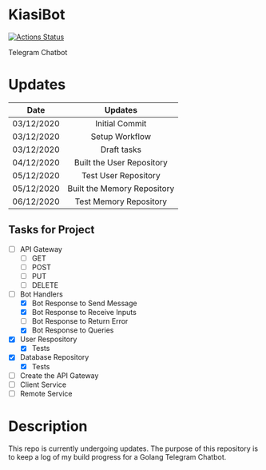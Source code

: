 # KiasiBot

[![Actions Status](https://github.com/gabrielleeyj/KiasiBot/workflows/Test%20Go/badge.svg)](https://github.com/gabrielleeyj/KiasiBot/actions)

Telegram Chatbot

# Updates

| Date       |    Updates     |
| ---------- | :------------: |
| 03/12/2020 | Initial Commit |
| 03/12/2020 | Setup Workflow |
| 03/12/2020 | Draft tasks    |
| 04/12/2020 | Built the User Repository |
| 05/12/2020 | Test User Repository |
| 05/12/2020 | Built the Memory Repository |
| 06/12/2020 | Test Memory Repository |

## Tasks for Project

- [ ] API Gateway
  - [ ] GET
  - [ ] POST
  - [ ] PUT
  - [ ] DELETE
- [ ] Bot Handlers
  - [X] Bot Response to Send Message
  - [X] Bot Response to Receive Inputs
  - [ ] Bot Response to Return Error
  - [X] Bot Response to Queries
- [X] User Respository
  - [X] Tests
- [X] Database Repository
  - [X] Tests
- [ ] Create the API Gateway
- [ ] Client Service
- [ ] Remote Service

# Description

This repo is currently undergoing updates. The purpose of this repository is to keep a log of my build progress for a Golang Telegram Chatbot.

